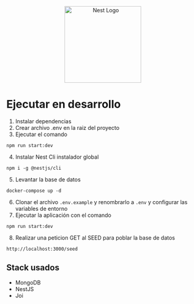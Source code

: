 <p align="center">
  <a href="http://nestjs.com/" target="blank"><img src="https://nestjs.com/img/logo-small.svg" width="200" alt="Nest Logo" /></a>
</p>

# Ejecutar en desarrollo

1. Instalar dependencias
2. Crear archivo .env en la raiz del proyecto
3. Ejecutar el comando
```
npm run start:dev
```
4. Instalar Nest Cli instalador global
```
npm i -g @nestjs/cli
```
5. Levantar la base de datos
```
docker-compose up -d
```
6. Clonar el archivo ```.env.example``` y renombrarlo a ```.env``` y configurar las variables de entorno
7. Ejecutar la aplicación con el comando
```
npm run start:dev

```
8. Realizar una peticion GET al SEED para poblar la base de datos
```
http://localhost:3000/seed
```

## Stack usados
* MongoDB
* NestJS
* Joi